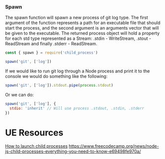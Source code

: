 
### Spawn
The spawn function will spawn a new process of git log type. The first argument of the function represents a path for an executable file that should start the process, and the second argument is an arguments vector that will be given to the executable. The returned process object will hold a property for each std type represented as a Stream: .stdin - WriteStream, .stout - ReadStream and finally .stderr - ReadStream.
```js
const { spawn } = require('child_process')

spawn('git', ['log'])
```

If we would like to run git log through a Node process and print it to the console we would do something like the following:
```js
spawn('git', ['log']).stdout.pipe(process.stdout)
```

Or we can do:
```js
spawn('git', ['log'], {
  stdio: 'inherit' // Will use process .stdout, .stdin, .stderr
})
```

# UE Resources
[How to launch child processes](https://www.digitalocean.com/community/tutorials/how-to-launch-child-processes-in-node-js)
https://www.freecodecamp.org/news/node-js-child-processes-everything-you-need-to-know-e69498fe970a/
